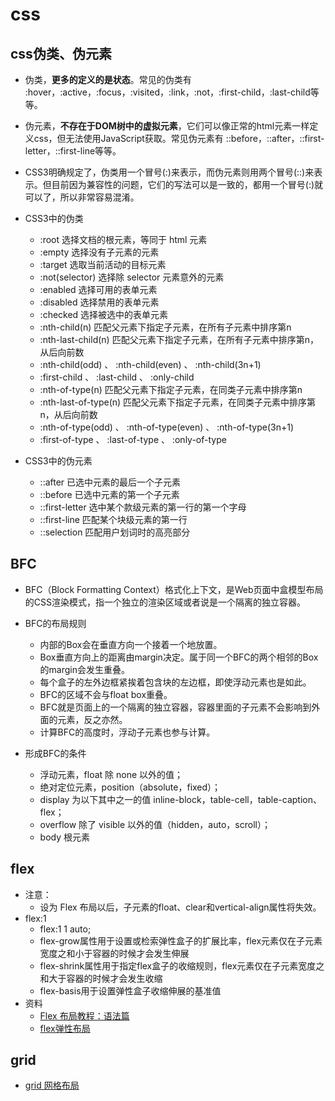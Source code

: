 # css

## css伪类、伪元素
- 伪类，**更多的定义的是状态**。常见的伪类有 :hover，:active，:focus，:visited，:link，:not，:first-child，:last-child等等。
- 伪元素，**不存在于DOM树中的虚拟元素**，它们可以像正常的html元素一样定义css，但无法使用JavaScript获取。常见伪元素有 ::before，::after，::first-letter，::first-line等等。
- CSS3明确规定了，伪类用一个冒号(:)来表示，而伪元素则用两个冒号(::)来表示。但目前因为兼容性的问题，它们的写法可以是一致的，都用一个冒号(:)就可以了，所以非常容易混淆。

- CSS3中的伪类
    - :root 选择文档的根元素，等同于 html 元素
    - :empty 选择没有子元素的元素
    - :target 选取当前活动的目标元素
    - :not(selector) 选择除 selector 元素意外的元素
    - :enabled 选择可用的表单元素
    - :disabled 选择禁用的表单元素
    - :checked 选择被选中的表单元素
    - :nth-child(n) 匹配父元素下指定子元素，在所有子元素中排序第n
    - :nth-last-child(n) 匹配父元素下指定子元素，在所有子元素中排序第n，从后向前数
    - :nth-child(odd) 、 :nth-child(even) 、 :nth-child(3n+1)
    - :first-child 、 :last-child 、 :only-child
    - :nth-of-type(n) 匹配父元素下指定子元素，在同类子元素中排序第n
    - :nth-last-of-type(n) 匹配父元素下指定子元素，在同类子元素中排序第n，从后向前数
    - :nth-of-type(odd) 、 :nth-of-type(even) 、 :nth-of-type(3n+1)
    - :first-of-type 、 :last-of-type 、 :only-of-type
- CSS3中的伪元素
    - ::after 已选中元素的最后一个子元素
    - ::before 已选中元素的第一个子元素
    - ::first-letter 选中某个款级元素的第一行的第一个字母
    - ::first-line 匹配某个块级元素的第一行
    - ::selection 匹配用户划词时的高亮部分




## BFC
- BFC（Block Formatting Context）格式化上下文，是Web页面中盒模型布局的CSS渲染模式，指一个独立的渲染区域或者说是一个隔离的独立容器。

- BFC的布局规则
    - 内部的Box会在垂直方向一个接着一个地放置。
    - Box垂直方向上的距离由margin决定。属于同一个BFC的两个相邻的Box的margin会发生重叠。
    - 每个盒子的左外边框紧挨着包含块的左边框，即使浮动元素也是如此。
    - BFC的区域不会与float box重叠。
    - BFC就是页面上的一个隔离的独立容器，容器里面的子元素不会影响到外面的元素，反之亦然。
    - 计算BFC的高度时，浮动子元素也参与计算。

- 形成BFC的条件
    - 浮动元素，float 除 none 以外的值； 
    - 绝对定位元素，position（absolute，fixed）； 
    - display 为以下其中之一的值 inline-block，table-cell，table-caption、flex； 
    - overflow 除了 visible 以外的值（hidden，auto，scroll）；
    - body 根元素




## flex
- 注意：
    - 设为 Flex 布局以后，子元素的float、clear和vertical-align属性将失效。
- flex:1
    - flex:1 1 auto;
    - flex-grow属性用于设置或检索弹性盒子的扩展比率，flex元素仅在子元素宽度之和小于容器的时候才会发生伸展
    - flex-shrink属性用于指定flex盒子的收缩规则，flex元素仅在子元素宽度之和大于容器的时候才会发生收缩
    - flex-basis用于设置弹性盒子收缩伸展的基准值
- 资料
    - [Flex 布局教程：语法篇](http://www.ruanyifeng.com/blog/2015/07/flex-grammar.html)
    - [flex弹性布局](https://juejin.im/post/6846687604541227015)



## grid
- [grid 网格布局](http://www.ruanyifeng.com/blog/2019/03/grid-layout-tutorial.html)
